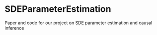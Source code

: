 # SDEParameterEstimation
Paper and code for our project on SDE parameter estimation and causal inference
